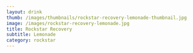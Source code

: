 ```yaml
---
layout: drink
thumb: /images/thumbnails/rockstar-recovery-lemonade-thumbnail.jpg
image: /images/rockstar-recovery-lemonade.jpg
title: Rockstar Recovery
subtitle: Lemonade
category: rockstar
---
```


